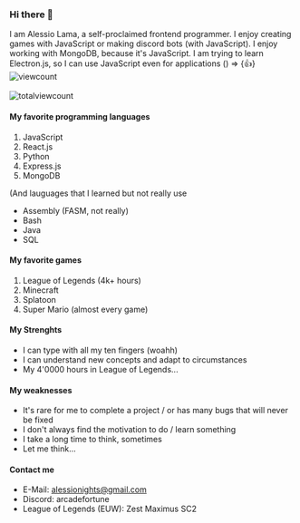 ### Hi there 👋
I am Alessio Lama, a self-proclaimed frontend programmer. I enjoy creating games with JavaScript or making discord bots (with JavaScript). I enjoy working with MongoDB, because it's JavaScript.
I am trying to learn Electron.js, so I can use JavaScript even for applications () => {👍}
  <img src="http://34.38.51.8/viewcount" alt="viewcount" loading="eager" style="display: flex; justify-content: center;"/> 
  <br/>
  <img src="http://34.38.51.8/totalviewcount" alt="totalviewcount" loading="eager" style="display: flex; justify-content: center;"/> 
#### My favorite programming languages
1. JavaScript
2. React.js
3. Python
4. Express.js
5. MongoDB

(And lauguages that I learned but not really use
- Assembly (FASM, not really)
- Bash
- Java
- SQL


#### My favorite games
1. League of Legends (4k+ hours)
2. Minecraft
3. Splatoon
4. Super Mario (almost every game)


#### My Strenghts
- I can type with all my ten fingers (woahh)
- I can understand new concepts and adapt to circumstances
- My 4'0000 hours in League of Legends...

#### My weaknesses
- It's rare for me to complete a project / or has many bugs that will never be fixed
- I don't always find the motivation to do / learn something
- I take a long time to think, sometimes
- Let me think... 

#### Contact me
- E-Mail: alessionights@gmail.com
- Discord: arcadefortune
- League of Legends (EUW): Zest Maximus SC2

<!--
**ArcadeFortune/ArcadeFortune** is a ✨ _special_ ✨ repository because its `README.md` (this file) appears on your GitHub profile.

Here are some ideas to get you started:

- 🔭 I’m currently working on ...
- 🌱 I’m currently learning ...
- 👯 I’m looking to collaborate on ...
- 🤔 I’m looking for help with ...
- 💬 Ask me about ...
- 📫 How to reach me: ...
- 😄 Pronouns: ...
- ⚡ Fun fact: ...
-->
